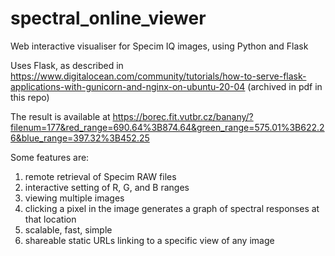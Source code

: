 # spectral_online_viewer
Web interactive visualiser for Specim IQ images, using Python and Flask

Uses Flask, as described in https://www.digitalocean.com/community/tutorials/how-to-serve-flask-applications-with-gunicorn-and-nginx-on-ubuntu-20-04 (archived in pdf in this repo)

The result is available at https://borec.fit.vutbr.cz/banany/?filenum=177&red_range=690.64%3B874.64&green_range=575.01%3B622.26&blue_range=397.32%3B452.25

Some features are:
1. remote retrieval of Specim RAW files
2. interactive setting of R, G, and B ranges
3. viewing multiple images
4. clicking a pixel in the image generates a graph of spectral responses at that location
5. scalable, fast, simple
6. shareable static URLs linking to a specific view of any image
